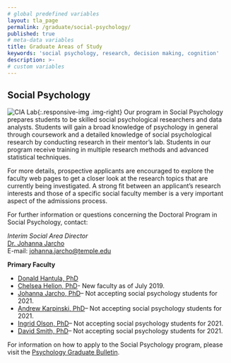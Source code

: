 ```yaml
---
# global predefined variables
layout: tla_page
permalink: /graduate/social-psychology/
published: true
# meta-data variables
title: Graduate Areas of Study
keywords: 'social psychology, research, decision making, cognition'
description: >-
# custom variables
---
```

## Social Psychology
![CIA Lab]({{site.baseurl}}/media/resizedsocial.jpg){:.responsive-img .img-right}
Our program in Social Psychology prepares students to be skilled social psychological researchers and data analysts. Students will gain a broad knowledge of psychology in general through coursework and a detailed knowledge of social psychological research by conducting research in their mentor’s lab. Students in our program receive training in multiple research methods and advanced statistical techniques.

For more details, prospective applicants are encouraged to explore the faculty web pages to get a closer look at the research topics that are currently being investigated. A strong fit between an applicant’s research interests and those of a specific social faculty member is a very important aspect of the admissions process.

For further information or questions concerning the Doctoral Program in Social Psychology, contact:

_Interim Social Area Director_<br/>
[Dr. Johanna Jarcho](https://liberalarts.temple.edu/academics/faculty/jarcho-johanna)<br/>
E-mail: [johanna.jarcho@temple.edu](mailto:johanna.jarcho@temple.edu)<br/>

**Primary Faculty**

- [Donald Hantula, PhD](https://liberalarts.temple.edu/academics/faculty/hantula-donald)
- [Chelsea Helion, PhD](https://liberalarts.temple.edu/academics/faculty/helion-chelsea)- New faculty as of July 2019. 
- [Johanna Jarcho, PhD](https://liberalarts.temple.edu/academics/faculty/jarcho-johanna)– Not accepting social psychology students for 2021.
- [Andrew Karpinski, PhD](https://liberalarts.temple.edu/academics/faculty/karpinski-andrew)– Not accepting social psychology students for 2021.
- [Ingrid Olson, PhD](https://liberalarts.temple.edu/academics/faculty/olson-ingrid)– Not accepting social psychology students for 2021.
- [David Smith, PhD](https://liberalarts.temple.edu/academics/faculty/smith-david-v)– Not accepting social psychology students for 2021.

For information on how to apply to the Social Psychology program, please visit the [Psychology Graduate Bulletin](http://bulletin.temple.edu/graduate/scd/cla/psychology-phd/#admissiontext).
